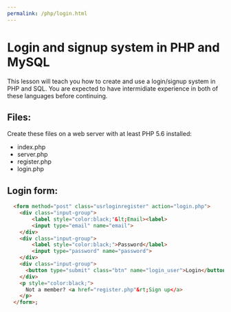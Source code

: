 ```yaml
---
permalink: /php/login.html
---
```

# Login and signup system in PHP and MySQL
This lesson will teach you how to create and use a login/signup system in PHP and SQL. You are expected to have intermidiate experience in both of these languages before continuing.
## Files:
Create these files on a web server with at least PHP 5.6 installed:
- index.php
- server.php
- register.php
- login.php

## Login form:
```html
  <form method="post" class="usrloginregister" action="login.php">
  	<div class="input-group">
  		<label style="color:black;"&lt;Email><label>
  		<input type="email" name="email">
  	</div>
  	<div class="input-group">
  		<label style="color:black;">Password</label>
  		<input type="password" name="password">
  	</div>
  	<div class="input-group">
  	  <button type="submit" class="btn" name="login_user">Login</button>
  	</div>
  	<p style="color:black;">
      Not a member? <a href="register.php"&rt;Sign up</a>
    </p>
  </form>;
```
